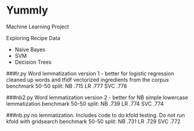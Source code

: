 # Yummly
Machine Learning Project

Exploring Recipe Data

- Naive Bayes 
- SVM
- Decision Trees


###lr.py
Word lemmatization version 1 - better for logistic regression
cleaned up words and tfidf vectorized ingredients from the corpus
benchmark 50-50 split:
NB .715
LR .777
SVC .778

###nb2.py
Word lemmatization version 2 - better for NB
simple lowercase lemmatization
benchmark 50-50 split:
NB .739
LR .774
SVC .774

###nb.py
no lemmatization.
Includes code to do kfold testing.
Do not run kfold with gridsearch 
benchmark 50-50 split:
NB .731
LR .729
SVC .772

